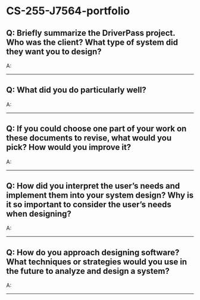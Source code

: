 <h1>CS-255-J7564-portfolio</h1>
<h2>Q: Briefly summarize the DriverPass project. Who was the client? What type of system did they want you to design?</h2>
<p>A:</p>
<hr size="3">
<h2>Q: What did you do particularly well?</h2>
<p>A:</p>
<hr size="3">
<h2>Q: If you could choose one part of your work on these documents to revise, what would you pick? How would you improve it?</h2>
<p>A:</p>
<hr size="3">
<h2>Q: How did you interpret the user’s needs and implement them into your system design? Why is it so important to consider the user’s needs when designing?</h2>
<p>A:</p>
<hr size="3">
<h2>Q: How do you approach designing software? What techniques or strategies would you use in the future to analyze and design a system?</h2>
<p>A:</p>
<hr size="3">
